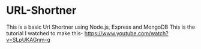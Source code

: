 # URL-Shortner
This is a basic Url Shortner using Node.js, Express and MongoDB
This is the tutorial I watched to make this- https://www.youtube.com/watch?v=SLpUKAGnm-g 
